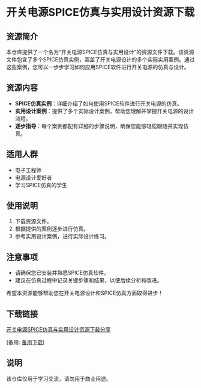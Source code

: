 # 开关电源SPICE仿真与实用设计资源下载

## 资源简介

本仓库提供了一个名为“开关电源SPICE仿真与实用设计”的资源文件下载。该资源文件包含了多个SPICE仿真实例，涵盖了开关电源设计的多个实际实用案例。通过这些案例，您可以一步步学习如何应用SPICE软件进行开关电源的仿真与设计。

## 资源内容

- **SPICE仿真实例**：详细介绍了如何使用SPICE软件进行开关电源的仿真。
- **实用设计案例**：提供了多个实际设计案例，帮助您理解并掌握开关电源的设计流程。
- **逐步指导**：每个案例都配有详细的步骤说明，确保您能够轻松跟随并实现仿真。

## 适用人群

- 电子工程师
- 电源设计爱好者
- 学习SPICE仿真的学生

## 使用说明

1. 下载资源文件。
2. 根据提供的案例逐步进行仿真。
3. 参考实用设计案例，进行实际设计练习。

## 注意事项

- 请确保您已安装并熟悉SPICE仿真软件。
- 建议在仿真过程中记录关键步骤和结果，以便后续分析和改进。

希望本资源能够帮助您在开关电源设计和SPICE仿真方面取得进步！

## 下载链接
[开关电源SPICE仿真与实用设计资源下载分享](https://pan.quark.cn/s/5ac01051701d) 

(备用: [备用下载](https://pan.baidu.com/s/1vEdoEWm79JXDjPmk1s9PTw?pwd=1234))

## 说明

该仓库仅用于学习交流，请勿用于商业用途。
